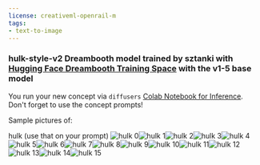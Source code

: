 ```yaml
---
license: creativeml-openrail-m
tags:
- text-to-image
---
```

### hulk-style-v2 Dreambooth model trained by sztanki with [Hugging Face Dreambooth Training Space](https://huggingface.co/spaces/multimodalart/dreambooth-training) with the v1-5 base model

You run your new concept via `diffusers` [Colab Notebook for Inference](https://colab.research.google.com/github/huggingface/notebooks/blob/main/diffusers/sd_dreambooth_inference.ipynb). Don't forget to use the concept prompts!

Sample pictures of:
 
 
 
 
 
 
 
 
 
 
 
 
 
 
 
hulk (use that on your prompt)
![hulk 0](https://huggingface.co/sztanki/hulk-style-v2/resolve/main/concept_images/hulk_style_%281%29.jpg)![hulk 1](https://huggingface.co/sztanki/hulk-style-v2/resolve/main/concept_images/hulk_style_%282%29.jpg)![hulk 2](https://huggingface.co/sztanki/hulk-style-v2/resolve/main/concept_images/hulk_style_%283%29.jpg)![hulk 3](https://huggingface.co/sztanki/hulk-style-v2/resolve/main/concept_images/hulk_style_%284%29.jpg)![hulk 4](https://huggingface.co/sztanki/hulk-style-v2/resolve/main/concept_images/hulk_style_%285%29.jpg)![hulk 5](https://huggingface.co/sztanki/hulk-style-v2/resolve/main/concept_images/hulk_style_%286%29.jpg)![hulk 6](https://huggingface.co/sztanki/hulk-style-v2/resolve/main/concept_images/hulk_style_%287%29.jpg)![hulk 7](https://huggingface.co/sztanki/hulk-style-v2/resolve/main/concept_images/hulk_style_%288%29.jpg)![hulk 8](https://huggingface.co/sztanki/hulk-style-v2/resolve/main/concept_images/hulk_style_%289%29.jpg)![hulk 9](https://huggingface.co/sztanki/hulk-style-v2/resolve/main/concept_images/hulk_style_%2810%29.jpg)![hulk 10](https://huggingface.co/sztanki/hulk-style-v2/resolve/main/concept_images/hulk_style_%2811%29.jpg)![hulk 11](https://huggingface.co/sztanki/hulk-style-v2/resolve/main/concept_images/hulk_style_%2812%29.jpg)![hulk 12](https://huggingface.co/sztanki/hulk-style-v2/resolve/main/concept_images/hulk_style_%2813%29.jpg)![hulk 13](https://huggingface.co/sztanki/hulk-style-v2/resolve/main/concept_images/hulk_style_%2814%29.jpg)![hulk 14](https://huggingface.co/sztanki/hulk-style-v2/resolve/main/concept_images/hulk_style_%2815%29.jpg)![hulk 15](https://huggingface.co/sztanki/hulk-style-v2/resolve/main/concept_images/hulk_style_%2816%29.jpg)
